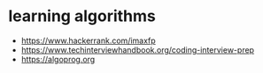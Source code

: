# learning algorithms 

- https://www.hackerrank.com/imaxfp
- https://www.techinterviewhandbook.org/coding-interview-prep
- https://algoprog.org